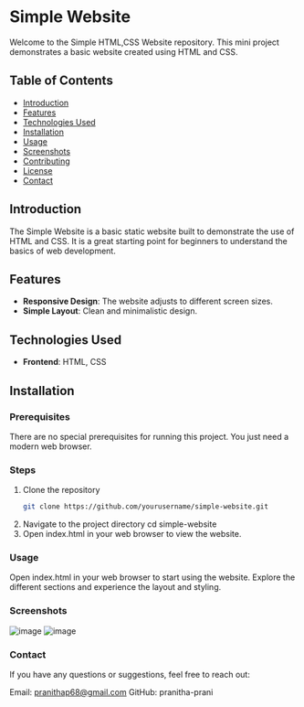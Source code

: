 # Simple Website

Welcome to the Simple HTML,CSS Website repository. This mini project demonstrates a basic website created using HTML and CSS.

## Table of Contents

- [Introduction](#introduction)
- [Features](#features)
- [Technologies Used](#technologies-used)
- [Installation](#installation)
- [Usage](#usage)
- [Screenshots](#screenshots)
- [Contributing](#contributing)
- [License](#license)
- [Contact](#contact)

## Introduction

The Simple Website is a basic static website built to demonstrate the use of HTML and CSS. It is a great starting point for beginners to understand the basics of web development.

## Features

- **Responsive Design**: The website adjusts to different screen sizes.
- **Simple Layout**: Clean and minimalistic design.

## Technologies Used

- **Frontend**: HTML, CSS

## Installation

### Prerequisites

There are no special prerequisites for running this project. You just need a modern web browser.

### Steps

1. Clone the repository
   ```sh
   git clone https://github.com/yourusername/simple-website.git
2. Navigate to the project directory
   cd simple-website
3. Open index.html in your web browser to view the website.
   
### Usage

Open index.html in your web browser to start using the website. Explore the different sections and experience the layout and styling.

### Screenshots

![image](https://github.com/pranitha-prani/simple-css/assets/77040875/61d27e6a-e26a-49fe-82fd-4515bdc37593)
![image](https://github.com/pranitha-prani/simple-css/assets/77040875/1a043170-4899-4be4-b5e3-869dec7a146e)

### Contact
If you have any questions or suggestions, feel free to reach out:

Email: pranithap68@gmail.com
GitHub: pranitha-prani

